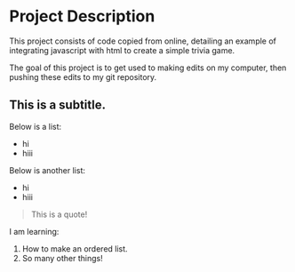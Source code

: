 # Project Description

This project consists of code copied from online, detailing an example of integrating javascript with html to create a simple trivia game.  

The goal of this project is to get used to making edits on my computer, then pushing these edits to my git repository.  

## This is a subtitle.

Below is a list:
- hi
- hiii

Below is another list:
* hi
* hiii

> This is a quote!

I am learning:
1. How to make an ordered list.
2. So many other things!
